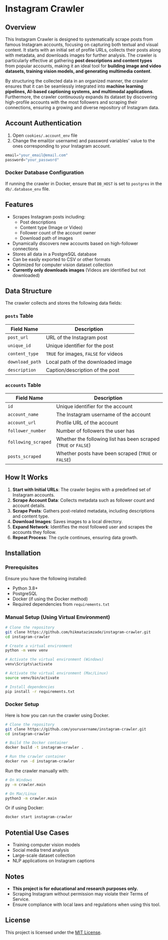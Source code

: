 # Instagram Crawler

## Overview
This Instagram Crawler is designed to systematically scrape posts from famous Instagram accounts, focusing on capturing both textual and visual content. It starts with an initial set of profile URLs, collects their posts along with metadata, and downloads images for further analysis. The crawler is particularly effective at gathering **post descriptions and content types** from popular accounts, making it an ideal tool for **building image and video datasets, training vision models, and generating multimedia content**.

By structuring the collected data in an organized manner, the crawler ensures that it can be seamlessly integrated into **machine learning pipelines, AI-based captioning systems, and multimodal applications**. Furthermore, the crawler continuously expands its dataset by discovering high-profile accounts with the most followers and scraping their connections, ensuring a growing and diverse repository of Instagram data.

## Account Authentication
1. Open `cookies/.account_env` file
2. Change the email(or username) and password variables' value to the ones corresponding to your Instagram account.
```python
email="your_email@email.com"
password="your_password"
```

### Docker Database Configuration
If running the crawler in Docker, ensure that `DB_HOST` is set to `postgres` in the `db/.database_env` file.

## Features
- Scrapes Instagram posts including:
  - Post descriptions
  - Content type (Image or Video)
  - Follower count of the account owner
  - Download path of images
- Dynamically discovers new accounts based on high-follower connections
- Stores all data in a PostgreSQL database
- Can be easily exported to CSV or other formats
- Optimized for computer vision dataset collection
- **Currently only downloads images** (Videos are identified but not downloaded)

## Data Structure
The crawler collects and stores the following data fields:

### `posts` Table
| Field Name      | Description                          |
|----------------|----------------------------------|
| `post_url`      | URL of the Instagram post |
| `unique_id`     | Unique identifier for the post |
| `content_type`  | `TRUE` for images, `FALSE` for videos |
| `download_path` | Local path of the downloaded image |
| `description`   | Caption/description of the post |

### `accounts` Table
| Field Name         | Description                          |
|-------------------|----------------------------------|
| `id`              | Unique identifier for the account |
| `account_name`    | The Instagram username of the account |
| `account_url`     | Profile URL of the account |
| `follower_number` | Number of followers the user has  |
| `following_scraped` | Whether the following list has been scraped (`TRUE` or `FALSE`) |
| `posts_scraped`   | Whether posts have been scraped (`TRUE` or `FALSE`) |

## How It Works
1. **Start with Initial URLs**: The crawler begins with a predefined set of Instagram accounts.
2. **Scrape Account Data**: Collects metadata such as follower count and account details.
3. **Scrape Posts**: Gathers post-related metadata, including descriptions and content type.
4. **Download Images**: Saves images to a local directory.
5. **Expand Network**: Identifies the most followed user and scrapes the accounts they follow.
6. **Repeat Process**: The cycle continues, ensuring data growth.

## Installation

### Prerequisites
Ensure you have the following installed:
- Python 3.8+
- PostgreSQL
- Docker (if using the Docker method)
- Required dependencies from `requirements.txt`

### Manual Setup (Using Virtual Environment)
```bash
# Clone the repository
git clone https://github.com/hikmatazimzade/instagram-crawler.git
cd instagram-crawler

# Create a virtual environment
python -m venv venv

# Activate the virtual environment (Windows)
venv\Scripts\activate

# Activate the virtual environment (Mac/Linux)
source venv/bin/activate

# Install dependencies
pip install -r requirements.txt

```

### Docker Setup
Here is how you can run the crawler using Docker.

```bash
# Clone the repository
git clone https://github.com/yourusername/instagram-crawler.git
cd instagram-crawler

# Build the Docker container
docker build -t instagram-crawler .

# Run the crawler container
docker run -d instagram-crawler
```

Run the crawler manually with:
```bash
# On Windows
py -m crawler.main

# On Mac/Linux
python3 -m crawler.main
```

Or if using Docker:
```bash
docker start instagram-crawler
```

## Potential Use Cases
- Training computer vision models
- Social media trend analysis
- Large-scale dataset collection
- NLP applications on Instagram captions

## Notes
- **This project is for educational and research purposes only.**
- Scraping Instagram without permission may violate their Terms of Service.
- Ensure compliance with local laws and regulations when using this tool.

## License
This project is licensed under the [MIT License](LICENSE).